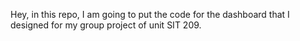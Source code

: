 Hey, in this repo, I am going to put the code for the dashboard that I designed for my group project of unit SIT 209.
